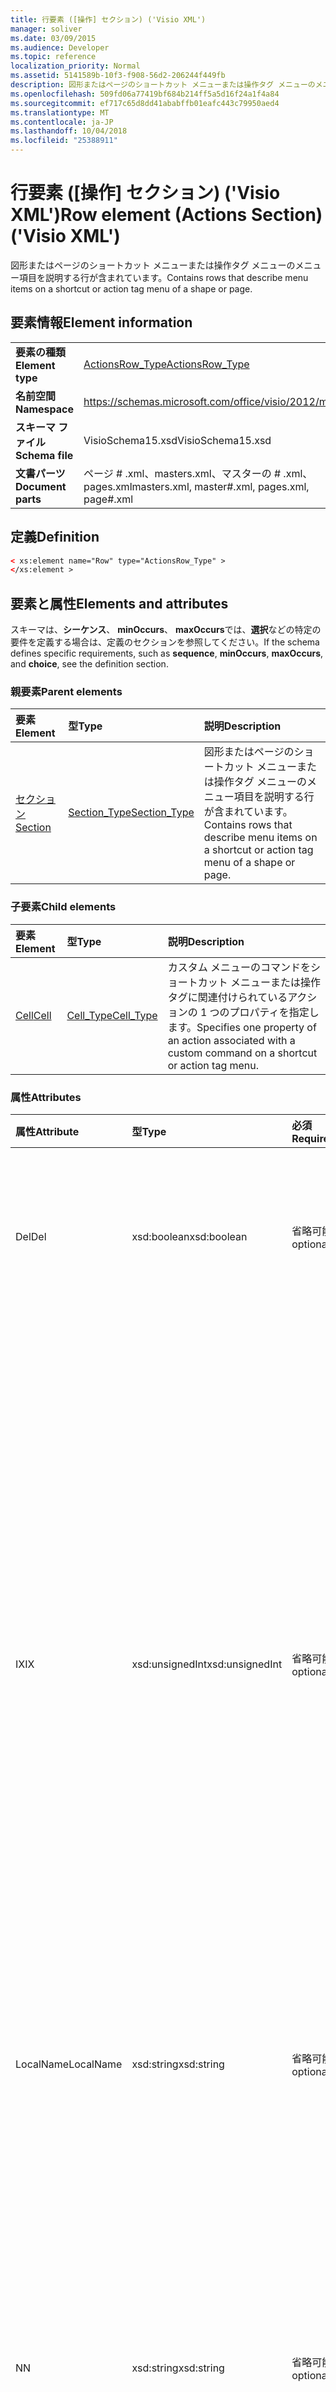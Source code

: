 ```yaml
---
title: 行要素 ([操作] セクション) ('Visio XML')
manager: soliver
ms.date: 03/09/2015
ms.audience: Developer
ms.topic: reference
localization_priority: Normal
ms.assetid: 5141589b-10f3-f908-56d2-206244f449fb
description: 図形またはページのショートカット メニューまたは操作タグ メニューのメニュー項目を説明する行が含まれています。
ms.openlocfilehash: 509fd06a77419bf684b214ff5a5d16f24a1f4a84
ms.sourcegitcommit: ef717c65d8dd41ababffb01eafc443c79950aed4
ms.translationtype: MT
ms.contentlocale: ja-JP
ms.lasthandoff: 10/04/2018
ms.locfileid: "25388911"
---
```

# <a name="row-element-actions-section-visio-xml"></a><span data-ttu-id="59543-103">行要素 ([操作] セクション) ('Visio XML')</span><span class="sxs-lookup"><span data-stu-id="59543-103">Row element (Actions Section) ('Visio XML')</span></span>

<span data-ttu-id="59543-104">図形またはページのショートカット メニューまたは操作タグ メニューのメニュー項目を説明する行が含まれています。</span><span class="sxs-lookup"><span data-stu-id="59543-104">Contains rows that describe menu items on a shortcut or action tag menu of a shape or page.</span></span>
  
## <a name="element-information"></a><span data-ttu-id="59543-105">要素情報</span><span class="sxs-lookup"><span data-stu-id="59543-105">Element information</span></span>

|||
|:-----|:-----|
|<span data-ttu-id="59543-106">**要素の種類**</span><span class="sxs-lookup"><span data-stu-id="59543-106">**Element type**</span></span> <br/> |[<span data-ttu-id="59543-107">ActionsRow_Type</span><span class="sxs-lookup"><span data-stu-id="59543-107">ActionsRow_Type</span></span>](actionsrow_type-complextypevisio-xml.md) <br/> |
|<span data-ttu-id="59543-108">**名前空間**</span><span class="sxs-lookup"><span data-stu-id="59543-108">**Namespace**</span></span> <br/> |https://schemas.microsoft.com/office/visio/2012/main  <br/> |
|<span data-ttu-id="59543-109">**スキーマ ファイル**</span><span class="sxs-lookup"><span data-stu-id="59543-109">**Schema file**</span></span> <br/> |<span data-ttu-id="59543-110">VisioSchema15.xsd</span><span class="sxs-lookup"><span data-stu-id="59543-110">VisioSchema15.xsd</span></span>  <br/> |
|<span data-ttu-id="59543-111">**文書パーツ**</span><span class="sxs-lookup"><span data-stu-id="59543-111">**Document parts**</span></span> <br/> |<span data-ttu-id="59543-112">ページ # .xml、masters.xml、マスターの # .xml、pages.xml</span><span class="sxs-lookup"><span data-stu-id="59543-112">masters.xml, master#.xml, pages.xml, page#.xml</span></span>  <br/> |
   
## <a name="definition"></a><span data-ttu-id="59543-113">定義</span><span class="sxs-lookup"><span data-stu-id="59543-113">Definition</span></span>

```XML
< xs:element name="Row" type="ActionsRow_Type" >
</xs:element >
```

## <a name="elements-and-attributes"></a><span data-ttu-id="59543-114">要素と属性</span><span class="sxs-lookup"><span data-stu-id="59543-114">Elements and attributes</span></span>

<span data-ttu-id="59543-115">スキーマは、**シーケンス**、 **minOccurs**、 **maxOccurs**では、**選択**などの特定の要件を定義する場合は、定義のセクションを参照してください。</span><span class="sxs-lookup"><span data-stu-id="59543-115">If the schema defines specific requirements, such as **sequence**, **minOccurs**, **maxOccurs**, and **choice**, see the definition section.</span></span> 
  
### <a name="parent-elements"></a><span data-ttu-id="59543-116">親要素</span><span class="sxs-lookup"><span data-stu-id="59543-116">Parent elements</span></span>

|<span data-ttu-id="59543-117">**要素**</span><span class="sxs-lookup"><span data-stu-id="59543-117">**Element**</span></span>|<span data-ttu-id="59543-118">**型**</span><span class="sxs-lookup"><span data-stu-id="59543-118">**Type**</span></span>|<span data-ttu-id="59543-119">**説明**</span><span class="sxs-lookup"><span data-stu-id="59543-119">**Description**</span></span>|
|:-----|:-----|:-----|
|[<span data-ttu-id="59543-120">セクション</span><span class="sxs-lookup"><span data-stu-id="59543-120">Section</span></span>](section-element-sheet_type-complextypevisio-xml.md) <br/> |[<span data-ttu-id="59543-121">Section_Type</span><span class="sxs-lookup"><span data-stu-id="59543-121">Section_Type</span></span>](section_type-complextypevisio-xml.md) <br/> |<span data-ttu-id="59543-122">図形またはページのショートカット メニューまたは操作タグ メニューのメニュー項目を説明する行が含まれています。</span><span class="sxs-lookup"><span data-stu-id="59543-122">Contains rows that describe menu items on a shortcut or action tag menu of a shape or page.</span></span>  <br/> |
   
### <a name="child-elements"></a><span data-ttu-id="59543-123">子要素</span><span class="sxs-lookup"><span data-stu-id="59543-123">Child elements</span></span>

|<span data-ttu-id="59543-124">**要素**</span><span class="sxs-lookup"><span data-stu-id="59543-124">**Element**</span></span>|<span data-ttu-id="59543-125">**型**</span><span class="sxs-lookup"><span data-stu-id="59543-125">**Type**</span></span>|<span data-ttu-id="59543-126">**説明**</span><span class="sxs-lookup"><span data-stu-id="59543-126">**Description**</span></span>|
|:-----|:-----|:-----|
|[<span data-ttu-id="59543-127">Cell</span><span class="sxs-lookup"><span data-stu-id="59543-127">Cell</span></span>](cell-element-actions-rowvisio-xml.md) <br/> |[<span data-ttu-id="59543-128">Cell_Type</span><span class="sxs-lookup"><span data-stu-id="59543-128">Cell_Type</span></span>](cell_type-complextypevisio-xml.md) <br/> |<span data-ttu-id="59543-129">カスタム メニューのコマンドをショートカット メニューまたは操作タグに関連付けられているアクションの 1 つのプロパティを指定します。</span><span class="sxs-lookup"><span data-stu-id="59543-129">Specifies one property of an action associated with a custom command on a shortcut or action tag menu.</span></span>  <br/> |
   
### <a name="attributes"></a><span data-ttu-id="59543-130">属性</span><span class="sxs-lookup"><span data-stu-id="59543-130">Attributes</span></span>

|<span data-ttu-id="59543-131">**属性**</span><span class="sxs-lookup"><span data-stu-id="59543-131">**Attribute**</span></span>|<span data-ttu-id="59543-132">**型**</span><span class="sxs-lookup"><span data-stu-id="59543-132">**Type**</span></span>|<span data-ttu-id="59543-133">**必須**</span><span class="sxs-lookup"><span data-stu-id="59543-133">**Required**</span></span>|<span data-ttu-id="59543-134">**説明**</span><span class="sxs-lookup"><span data-stu-id="59543-134">**Description**</span></span>|<span data-ttu-id="59543-135">**使用可能な値**</span><span class="sxs-lookup"><span data-stu-id="59543-135">**Possible values**</span></span>|
|:-----|:-----|:-----|:-----|:-----|
|<span data-ttu-id="59543-136">Del</span><span class="sxs-lookup"><span data-stu-id="59543-136">Del</span></span>  <br/> |<span data-ttu-id="59543-137">xsd:boolean</span><span class="sxs-lookup"><span data-stu-id="59543-137">xsd:boolean</span></span>  <br/> |<span data-ttu-id="59543-138">省略可能</span><span class="sxs-lookup"><span data-stu-id="59543-138">optional</span></span>  <br/> |<span data-ttu-id="59543-139">マスター シェイプから継承される行が削除されたかどうかを指定します。</span><span class="sxs-lookup"><span data-stu-id="59543-139">Specifies whether a row that would otherwise be inherited from a master shape has been deleted.</span></span>  <br/> |<span data-ttu-id="59543-140">Xsd:boolean の値を入力します。</span><span class="sxs-lookup"><span data-stu-id="59543-140">Values of the xsd:boolean type.</span></span>  <br/> |
|<span data-ttu-id="59543-141">IX</span><span class="sxs-lookup"><span data-stu-id="59543-141">IX</span></span>  <br/> |<span data-ttu-id="59543-142">xsd:unsignedInt</span><span class="sxs-lookup"><span data-stu-id="59543-142">xsd:unsignedInt</span></span>  <br/> |<span data-ttu-id="59543-143">省略可能</span><span class="sxs-lookup"><span data-stu-id="59543-143">optional</span></span>  <br/> |<span data-ttu-id="59543-144">1 から始まる行の識別子を指定します。</span><span class="sxs-lookup"><span data-stu-id="59543-144">Specifies the one-based identifier for the row.</span></span> <span data-ttu-id="59543-145">特有である必要があり、同じセクションの他の識別子を超える。IX 属性は、文字、接続、フィールド、FillGradient、ジオメトリ、レイヤー、LineGradient、段落、校閲者、自由、およびタブのセクションでのみ使用します。</span><span class="sxs-lookup"><span data-stu-id="59543-145">It should be unqiue and greater than other identifiers in the same section.The IX attribute is only used for the Character, Connection, Field, FillGradient, Geometry, Layer, LineGradient, Paragraph, Reviewer, Scratch, and Tabs sections.</span></span> <span data-ttu-id="59543-146">行は、IX または N の属性の 1 つだけ配置できます。</span><span class="sxs-lookup"><span data-stu-id="59543-146">A row can only have one of the IX or N attributes.</span></span>  <br/> |<span data-ttu-id="59543-147">Xsd:unsignedInt の値を入力します。</span><span class="sxs-lookup"><span data-stu-id="59543-147">Values of the xsd:unsignedInt type.</span></span>  <br/> |
|<span data-ttu-id="59543-148">LocalName</span><span class="sxs-lookup"><span data-stu-id="59543-148">LocalName</span></span>  <br/> |<span data-ttu-id="59543-149">xsd:string</span><span class="sxs-lookup"><span data-stu-id="59543-149">xsd:string</span></span>  <br/> |<span data-ttu-id="59543-150">省略可能</span><span class="sxs-lookup"><span data-stu-id="59543-150">optional</span></span>  <br/> |<span data-ttu-id="59543-151">行の一意の言語に依存する名前を指定します。</span><span class="sxs-lookup"><span data-stu-id="59543-151">Specifies the unique language-dependent name of the row.</span></span>  <br/> |<span data-ttu-id="59543-152">Xsd:string の値を入力します。</span><span class="sxs-lookup"><span data-stu-id="59543-152">Values of the xsd:string type.</span></span>  <br/> |
|<span data-ttu-id="59543-153">N</span><span class="sxs-lookup"><span data-stu-id="59543-153">N</span></span>  <br/> |<span data-ttu-id="59543-154">xsd:string</span><span class="sxs-lookup"><span data-stu-id="59543-154">xsd:string</span></span>  <br/> |<span data-ttu-id="59543-155">省略可能</span><span class="sxs-lookup"><span data-stu-id="59543-155">optional</span></span>  <br/> |<span data-ttu-id="59543-156">行の一意の言語に依存しない名前を指定します。N 属性は、ユーザー、プロパティ、動作、コントロール、接続、ハイパーリンク、および ActionTag のセクションでのみ使用します。</span><span class="sxs-lookup"><span data-stu-id="59543-156">Specifies the unique language-independent name of the row.The N attribute is only used for the User, Property, Actions, Control, Connection, Hyperlink, and ActionTag sections.</span></span> <span data-ttu-id="59543-157">行は、IX または N の属性の 1 つだけ配置できます。</span><span class="sxs-lookup"><span data-stu-id="59543-157">A row can only have one of the IX or N attributes.</span></span>  <br/> |<span data-ttu-id="59543-158">Xsd:string の値を入力します。</span><span class="sxs-lookup"><span data-stu-id="59543-158">Values of the xsd:string type.</span></span>  <br/> |
|<span data-ttu-id="59543-159">SV 要素</span><span class="sxs-lookup"><span data-stu-id="59543-159">T</span></span>  <br/> |<span data-ttu-id="59543-160">xsd:string</span><span class="sxs-lookup"><span data-stu-id="59543-160">xsd:string</span></span>  <br/> |<span data-ttu-id="59543-161">省略可能</span><span class="sxs-lookup"><span data-stu-id="59543-161">optional</span></span>  <br/> |<span data-ttu-id="59543-162">行によって表され、ジオメトリの視覚エフェクトで使用される幾何学的なパスの種類を指定します。</span><span class="sxs-lookup"><span data-stu-id="59543-162">Specifies the type of the geometric path represented by the row and used in geometry visualization.</span></span> <span data-ttu-id="59543-163">T 属性は、[Geometry] セクションでのみ使用します。</span><span class="sxs-lookup"><span data-stu-id="59543-163">The T attribute is only used for the Geometry section.</span></span>  <br/> |<span data-ttu-id="59543-164">Xsd:string の値を入力します。</span><span class="sxs-lookup"><span data-stu-id="59543-164">Values of the xsd:string type.</span></span>  <br/> |
   

